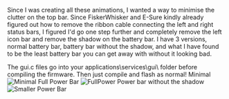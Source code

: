 Since I was creating all these animations, I wanted a way to minimise the clutter on the top bar.  Since FiskerWhisker and E-Sure kindly already figured out how to remove the ribbon cable connecting the left and right status bars, I figured I'd go one step further and completely remove the left icon bar and remove the shadow on the battery bar.  I have 3 versions, normal battery bar, battery bar without the shadow, and what I have found to be the least battery bar you can get away with without it looking bad.

The gui.c files go into your applications\services\gui\ folder before compiling the firmware.  Then just compile and flash as normal!
Minimal
![Minimal](https://user-images.githubusercontent.com/16942638/195594733-e62f21b5-dde7-4c56-b179-32f8b4274c37.png)
Full Power Bar
![FullPower](https://user-images.githubusercontent.com/16942638/195594748-4678e8ac-8794-42ab-b40a-5dafbd27582d.png)
Power bar without the shadow
![Smaller Power Bar](https://user-images.githubusercontent.com/16942638/195594821-1e749024-b4bd-487e-bccf-5b5c1991eff8.png)
